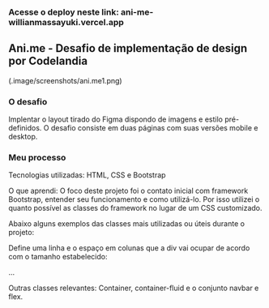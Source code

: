 ### Acesse o deploy neste link: ani-me-willianmassayuki.vercel.app

## Ani.me - Desafio de implementação de design por Codelandia
(.image/screenshots/ani.me1.png)

### O desafio

Implentar o layout tirado do Figma dispondo de imagens e estilo pré-definidos.
O desafio consiste em duas páginas com suas versões mobile e desktop.

### Meu processo

Tecnologias utilizadas:
HTML, CSS e Bootstrap

O que aprendi:
O foco deste projeto foi o contato inicial com framework Bootstrap, entender seu funcionamento e como utilizá-lo. Por isso utilizei o quanto possível as classes do framework no lugar de um CSS customizado.

Abaixo alguns exemplos das classes mais utilizadas ou úteis durante o projeto:

Define uma linha e o espaço  em colunas que a div vai ocupar de acordo com o tamanho estabelecido: 
<div class="row">
   <div class="col-6 col-md-2">
...

Outras classes relevantes: Container, container-fluid e o conjunto navbar e flex.




